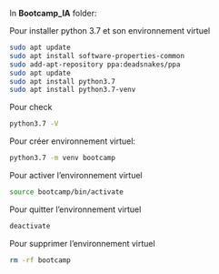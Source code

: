 In **Bootcamp_IA** folder:

Pour installer python 3.7 et son environnement virtuel
```sh
sudo apt update
sudo apt install software-properties-common
sudo add-apt-repository ppa:deadsnakes/ppa
sudo apt update
sudo apt install python3.7
sudo apt install python3.7-venv
```

Pour check
```sh
python3.7 -V
```

Pour créer environnement virtuel:
```sh
python3.7 -m venv bootcamp
```

Pour activer l’environnement virtuel
```sh
source bootcamp/bin/activate
```

Pour quitter l’environnement virtuel
```sh
deactivate
```
Pour supprimer l’environnement virtuel
```sh
rm -rf bootcamp
```
